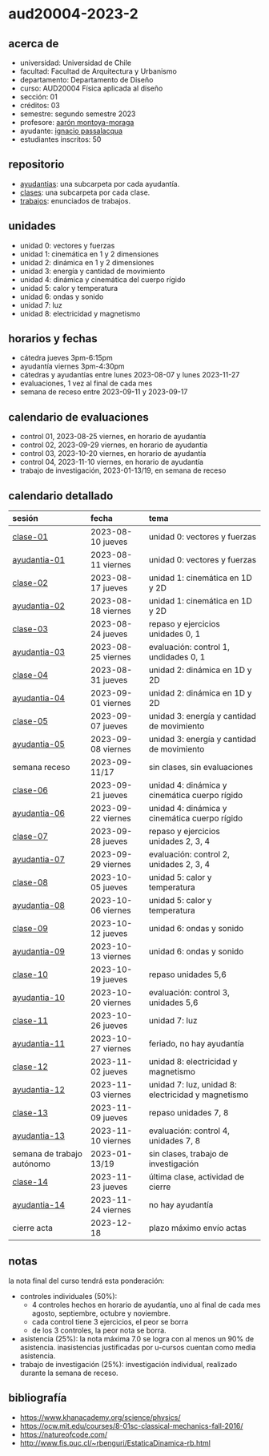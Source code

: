 # aud20004-2023-2

## acerca de

- universidad: Universidad de Chile
- facultad: Facultad de Arquitectura y Urbanismo
- departamento: Departamento de Diseño
- curso: AUD20004 Física aplicada al diseño
- sección: 01
- créditos: 03
- semestre: segundo semestre 2023
- profesore: [aarón montoya-moraga](https://github.com/montoyamoraga)
- ayudante: [ignacio passalacqua](https://github.com/ipassala)
- estudiantes inscritos: 50

## repositorio

- [ayudantias](./ayudantias/): una subcarpeta por cada ayudantía.
- [clases](./clases/): una subcarpeta por cada clase.
- [trabajos](./trabajos/): enunciados de trabajos.

## unidades

- unidad 0: vectores y fuerzas
- unidad 1: cinemática en 1 y 2 dimensiones
- unidad 2: dinámica en 1 y 2 dimensiones
- unidad 3: energía y cantidad de movimiento
- unidad 4: dinámica y cinemática del cuerpo rígido
- unidad 5: calor y temperatura
- unidad 6: ondas y sonido
- unidad 7: luz
- unidad 8: electricidad y magnetismo

## horarios y fechas

- cátedra jueves 3pm-6:15pm
- ayudantía viernes 3pm-4:30pm
- cátedras y ayudantías entre lunes 2023-08-07 y lunes 2023-11-27
- evaluaciones, 1 vez al final de cada mes
- semana de receso entre 2023-09-11 y 2023-09-17

## calendario de evaluaciones

- control 01, 2023-08-25 viernes, en horario de ayudantía
- control 02, 2023-09-29 viernes, en horario de ayudantía
- control 03, 2023-10-20 viernes, en horario de ayudantía
- control 04, 2023-11-10 viernes, en horario de ayudantía
- trabajo de investigación, 2023-01-13/19, en semana de receso

## calendario detallado

| sesión                                   | fecha              | tema                                               |
| :--------------------------------------- | :----------------- | :------------------------------------------------- |
| [clase-01](clases/clase-01/)             | 2023-08-10 jueves  | unidad 0: vectores y fuerzas                       |
| [ayudantia-01](ayudantias/ayudantia-01/) | 2023-08-11 viernes | unidad 0: vectores y fuerzas                       |
| [clase-02](clases/clase-02/)             | 2023-08-17 jueves  | unidad 1: cinemática en 1D y 2D                    |
| [ayudantia-02](ayudantias/ayudantia-02/) | 2023-08-18 viernes | unidad 1: cinemática en 1D y 2D                    |
| [clase-03](clases/clase-03/)             | 2023-08-24 jueves  | repaso y ejercicios unidades 0, 1                  |
| [ayudantia-03](ayudantias/ayudantia-03/) | 2023-08-25 viernes | evaluación: control 1, undidades 0, 1              |
| [clase-04](clases/clase-04/)             | 2023-08-31 jueves  | unidad 2: dinámica en 1D y 2D                      |
| [ayudantia-04](ayudantias/ayudantia-04/) | 2023-09-01 viernes | unidad 2: dinámica en 1D y 2D                      |
| [clase-05](clases/clase-05/)             | 2023-09-07 jueves  | unidad 3: energía y cantidad de movimiento         |
| [ayudantia-05](ayudantias/ayudantia-05/) | 2023-09-08 viernes | unidad 3: energía y cantidad de movimiento         |
| semana receso                            | 2023-09-11/17      | sin clases, sin evaluaciones                       |
| [clase-06](clases/clase-06/)             | 2023-09-21 jueves  | unidad 4: dinámica y cinemática cuerpo rígido      |
| [ayudantia-06](ayudantias/ayudantia-06/) | 2023-09-22 viernes | unidad 4: dinámica y cinemática cuerpo rígido      |
| [clase-07](clases/clase-07/)             | 2023-09-28 jueves  | repaso y ejercicios unidades 2, 3, 4               |
| [ayudantia-07](ayudantias/ayudantia-07/) | 2023-09-29 viernes | evaluación: control 2, unidades 2, 3, 4            |
| [clase-08](clases/clase-08/)             | 2023-10-05 jueves  | unidad 5: calor y temperatura                      |
| [ayudantia-08](ayudantias/ayudantia-08/) | 2023-10-06 viernes | unidad 5: calor y temperatura                      |
| [clase-09](clases/clase-09/)             | 2023-10-12 jueves  | unidad 6: ondas y sonido                           |
| [ayudantia-09](ayudantias/ayudantia-09/) | 2023-10-13 viernes | unidad 6: ondas y sonido                           |
| [clase-10](clases/clase-10/)             | 2023-10-19 jueves  | repaso unidades 5,6                                |
| [ayudantia-10](ayudantias/ayudantia-10/) | 2023-10-20 viernes | evaluación: control 3, unidades 5,6                |
| [clase-11](clases/clase-11/)             | 2023-10-26 jueves  | unidad 7: luz                                      |
| [ayudantia-11](ayudantias/ayudantia-11/) | 2023-10-27 viernes | feriado, no hay ayudantía                          |
| [clase-12](clases/clase-12/)             | 2023-11-02 jueves  | unidad 8: electricidad y magnetismo                |
| [ayudantia-12](ayudantias/ayudantia-12/) | 2023-11-03 viernes | unidad 7: luz, unidad 8: electricidad y magnetismo |
| [clase-13](clases/clase-13/)             | 2023-11-09 jueves  | repaso unidades 7, 8                               |
| [ayudantia-13](ayudantias/ayudantia-13/) | 2023-11-10 viernes | evaluación: control 4, unidades 7, 8               |
| semana de trabajo autónomo               | 2023-01-13/19      | sin clases, trabajo de investigación               |
| [clase-14](clases/clase-14/)             | 2023-11-23 jueves  | última clase, actividad de cierre                  |
| [ayudantia-14](ayudantias/ayudantia-14/) | 2023-11-24 viernes | no hay ayudantía                                   |
| cierre acta                              | 2023-12-18         | plazo máximo envío actas                           |

## notas

la nota final del curso tendrá esta ponderación:

- controles individuales (50%):
  - 4 controles hechos en horario de ayudantía, uno al final de cada mes agosto, septiembre, octubre y noviembre.
  - cada control tiene 3 ejercicios, el peor se borra
  - de los 3 controles, la peor nota se borra.
- asistencia (25%): la nota máxima 7.0 se logra con al menos un 90% de asistencia. inasistencias justificadas por u-cursos cuentan como media asistencia.
- trabajo de investigación (25%): investigación individual, realizado durante la semana de receso.


## bibliografía

- https://www.khanacademy.org/science/physics/
- https://ocw.mit.edu/courses/8-01sc-classical-mechanics-fall-2016/
- https://natureofcode.com/
- http://www.fis.puc.cl/~rbenguri/EstaticaDinamica-rb.html
